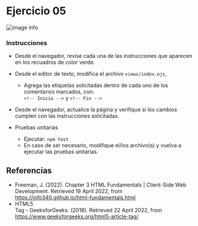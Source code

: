 # Ejercicio 05

![image info](images/ejercicio05.png)

### Instrucciones

* Desde el navegador, revise cada una de las instrucciones que aparecen en los recuadros de color verde.
* Desde el editor de texto, modifica el archivo `views/index.ejs`, 
	+ Agrega las etiquetas solicitadas dentro de cada uno de los comentarios marcados, con:  
	`<!-- Inicio -->` y `<!-- Fin -->`
* Desde el navegador, actualice la página y verifique si los cambios cumplen con las instrucciones solicitadas.
* Pruebas unitarias

	+ Ejecutar: `npm test`
	+ En caso de ser necesario, modifique el/los archivo(s) y vuelva a ejecutar las pruebas unitarias.

## Referencias 

* Freeman, J. (2022). Chapter 3 HTML Fundamentals | Client-Side Web Development. Retrieved 19 April 2022, from https://info340.github.io/html-fundamentals.html
* HTML5 <article> Tag - GeeksforGeeks. (2018). Retrieved 22 April 2022, from https://www.geeksforgeeks.org/html5-article-tag/